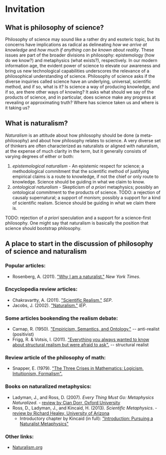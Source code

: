 Invitation
================================================================================


What is philosophy of science?
--------------------------------------------------------------------------------

Philosophy of science may sound like a rather dry and esoteric topic,
but its concerns have implications as radical as delineating
*how we arrive at knowledge* and
*how much if anything can be known about reality*.
These issues are part of the broader divisions in philosophy:
epistemology (how do we know?) and metaphysics (what exists?), respectively.
In our modern information age,
the evident power of science to elevate our awareness and bring us new
technological capabilities
underscores the relevance of a philosophical understanding of science.
Philosophy of science asks if the diverse inquiries called science
have an underlying, universal, scientific method, and if so, what is it?
Is science a way of producing knowledge, and if so, are there other
ways of knowing?
It asks what should we say of the products of science,
and in particular, does science make any progress at revealing or approximating
truth?
Where has science taken us and where is it taking us?


What is naturalism?
--------------------------------------------------------------------------------

*Naturalism* is an attitude about how philosophy should be done (a meta-philosophy)
and about how philosophy relates to science.
A very diverse set of thinkers are often characterized as naturalists or aligned
with naturalism, at the expense of much clarity in the term, but it generally
consists of varying degrees of either or both:

1.  *epistemological naturalism* - An epistemic respect for science; a methodological commitment that
    the scientific method of justifying empirical claims is a route to knowledge,
    if not the chief or only route to knowledge.
    Science should be guiding in what we claim to know.
2.  *ontological naturalism* - Skepticism of *a priori* metaphysics;
    possibly an ontological commitment to the products of science.
    TODO: a rejection of causaly supernatural; a support of monism;
    possibly a support for a kind of scientific realism.
    Science should be guiding in what we claim there is.

TODO: rejection of *a priori* speculation and a support for a science-first philosophy.
One might say that naturalism is basically the position that science should bootstrap philosophy.


A place to start in the discussion of philosophy of science and naturalism
--------------------------------------------------------------------------------

### Popular articles:

-   Rosenberg, A. (2011). ["Why I am a naturalist."](http://opinionator.blogs.nytimes.com/2011/09/17/why-i-am-a-naturalist/) *New York Times*.


### Encyclopedia review articles:

-   Chakravartty, A. (2011). ["Scientific Realism."](http://plato.stanford.edu/entries/scientific-realism/) *SEP*.
-   Jacobs, J. (2002). ["Naturalism."](http://www.iep.utm.edu/naturali/) *IEP*.


### Some articles bookending the realism debate:

-   Carnap, R. (1950). ["Empiricism, Semantics, and Ontology."](docs/1950.Carnap.Empiricism-Semantics-Ontology.pdf) -- anti-realist (positivist)
-   Frigg, R. & Votsis, I. (2011). ["Everything you always wanted to know about structural realism but were afraid to ask".](docs/2011.Frigg-Votsis.Everything-you-always-wanted-to-know-about-structural-realism-but-were-afraid-to-ask.pdf) -- structural realist


### Review article of the philosophy of math:

-   Snapper, E. (1979). ["The Three Crises in Mathematics: Logicism, Intuitionism, Formalism".](docs/1979.Snapper.three-crises-in-mathematics.pdf)


### Books on naturalized metaphysics:

-   Ladyman, J., and  Ross, D. (2007). *Every Thing Must Go: Metaphysics Naturalized*. - [review by Cian Dorr, Oxford University](https://ndpr.nd.edu/news/24377-every-thing-must-go-metaphysics-naturalized/)
-   Ross, D., Ladyman, J., and Kincaid, H. (2013). *Scientific Metaphysics*. - [review by Richard Healey, University of Arizona](http://ndpr.nd.edu/news/41185-scientific-metaphysics/)
    - Introductory chapter by Kincaid (in full): ["Introduction: Pursuing a Naturalist Metaphysics"](https://www.academia.edu/6778507/Introduction_Pursuing_a_Naturalist_Metaphysics_1)
    

### Other links:

-   [Naturalism.org](http://www.naturalism.org/)


